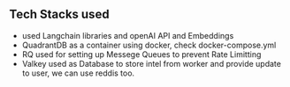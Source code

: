 ## Tech Stacks used
- used Langchain libraries and openAI API and Embeddings
- QuadrantDB as a container using docker, check docker-compose.yml
- RQ used for setting up Messege Queues to prevent Rate Limitting
- Valkey used as Database to store intel from worker and provide update to user, we can use reddis too.

